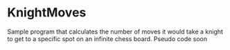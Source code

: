 # KnightMoves

Sample program that calculates the number of moves it would take a knight to get to a specific spot on an infinite chess board. Pseudo code soon
